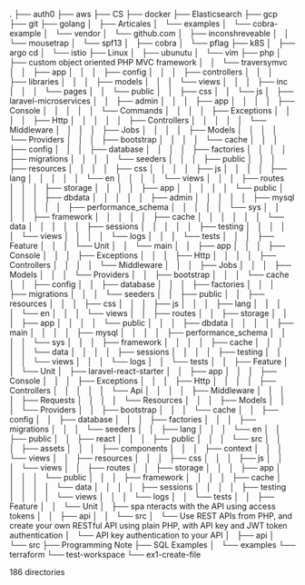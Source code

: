 .
├── auth0
├── aws
├── CS
├── docker
├── Elasticsearch
├── gcp
├── git
├── golang
│   ├── Articales
│   └── examples
│       └── cobra-example
│           └── vendor
│               └── github.com
│                   ├── inconshreveable
│                   │   └── mousetrap
│                   └── spf13
│                       ├── cobra
│                       └── pflag
├── k8S
│   ├── argo cd
│   └── istio
├── Linux
│   ├── ubunutu
│   └── vim
├── php
│   ├── custom object oriented PHP MVC framework
│   │   └── traversymvc
│   │       ├── app
│   │       │   ├── config
│   │       │   ├── controllers
│   │       │   ├── libraries
│   │       │   ├── models
│   │       │   └── views
│   │       │       ├── inc
│   │       │       └── pages
│   │       └── public
│   │           ├── css
│   │           └── js
│   ├── laravel-microservices
│   │   ├── admin
│   │   │   ├── app
│   │   │   │   ├── Console
│   │   │   │   │   └── Commands
│   │   │   │   ├── Exceptions
│   │   │   │   ├── Http
│   │   │   │   │   ├── Controllers
│   │   │   │   │   └── Middleware
│   │   │   │   ├── Jobs
│   │   │   │   ├── Models
│   │   │   │   └── Providers
│   │   │   ├── bootstrap
│   │   │   │   └── cache
│   │   │   ├── config
│   │   │   ├── database
│   │   │   │   ├── factories
│   │   │   │   ├── migrations
│   │   │   │   └── seeders
│   │   │   ├── public
│   │   │   ├── resources
│   │   │   │   ├── css
│   │   │   │   ├── js
│   │   │   │   ├── lang
│   │   │   │   │   └── en
│   │   │   │   └── views
│   │   │   ├── routes
│   │   │   ├── storage
│   │   │   │   ├── app
│   │   │   │   │   └── public
│   │   │   │   ├── dbdata
│   │   │   │   │   ├── admin
│   │   │   │   │   ├── mysql
│   │   │   │   │   ├── performance_schema
│   │   │   │   │   └── sys
│   │   │   │   ├── framework
│   │   │   │   │   ├── cache
│   │   │   │   │   │   └── data
│   │   │   │   │   ├── sessions
│   │   │   │   │   ├── testing
│   │   │   │   │   └── views
│   │   │   │   └── logs
│   │   │   └── tests
│   │   │       ├── Feature
│   │   │       └── Unit
│   │   └── main
│   │       ├── app
│   │       │   ├── Console
│   │       │   ├── Exceptions
│   │       │   ├── Http
│   │       │   │   ├── Controllers
│   │       │   │   └── Middleware
│   │       │   ├── Jobs
│   │       │   ├── Models
│   │       │   └── Providers
│   │       ├── bootstrap
│   │       │   └── cache
│   │       ├── config
│   │       ├── database
│   │       │   ├── factories
│   │       │   ├── migrations
│   │       │   └── seeders
│   │       ├── public
│   │       ├── resources
│   │       │   ├── css
│   │       │   ├── js
│   │       │   ├── lang
│   │       │   │   └── en
│   │       │   └── views
│   │       ├── routes
│   │       ├── storage
│   │       │   ├── app
│   │       │   │   └── public
│   │       │   ├── dbdata
│   │       │   │   ├── main
│   │       │   │   ├── mysql
│   │       │   │   ├── performance_schema
│   │       │   │   └── sys
│   │       │   ├── framework
│   │       │   │   ├── cache
│   │       │   │   │   └── data
│   │       │   │   ├── sessions
│   │       │   │   ├── testing
│   │       │   │   └── views
│   │       │   └── logs
│   │       └── tests
│   │           ├── Feature
│   │           └── Unit
│   ├── laravel-react-starter
│   │   ├── app
│   │   │   ├── Console
│   │   │   ├── Exceptions
│   │   │   ├── Http
│   │   │   │   ├── Controllers
│   │   │   │   │   └── Api
│   │   │   │   ├── Middleware
│   │   │   │   ├── Requests
│   │   │   │   └── Resources
│   │   │   ├── Models
│   │   │   └── Providers
│   │   ├── bootstrap
│   │   │   └── cache
│   │   ├── config
│   │   ├── database
│   │   │   ├── factories
│   │   │   ├── migrations
│   │   │   └── seeders
│   │   ├── lang
│   │   │   └── en
│   │   ├── public
│   │   ├── react
│   │   │   ├── public
│   │   │   └── src
│   │   │       ├── assets
│   │   │       ├── components
│   │   │       ├── context
│   │   │       └── views
│   │   ├── resources
│   │   │   ├── css
│   │   │   ├── js
│   │   │   └── views
│   │   ├── routes
│   │   ├── storage
│   │   │   ├── app
│   │   │   │   └── public
│   │   │   ├── framework
│   │   │   │   ├── cache
│   │   │   │   │   └── data
│   │   │   │   ├── sessions
│   │   │   │   ├── testing
│   │   │   │   └── views
│   │   │   └── logs
│   │   └── tests
│   │       ├── Feature
│   │       └── Unit
│   ├── spa nteracts with the API using access tokens
│   │   ├── api
│   │   └── src
│   └── Use REST APIs from PHP, and create your own RESTful API using plain PHP, with API key and JWT token authentication
│       └── API key authentication to your API
│           ├── api
│           └── src
├── Programming Note
├── SQL Examples
│   └── examples
└── terraform
    └── test-workspace
        └── ex1-create-file

186 directories
